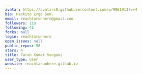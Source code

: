 ```yaml
---
avatar: https://avatars0.githubusercontent.com/u/9061913?v=4
bio: Hackito Ergo Sum.
email: reachtarunhere@gmail.com
followers: 118
following: 41
forks: null
login: reachtarunhere
open_issues: null
public_repos: 58
stars: 4
title: Tarun Kumar Vangani
user_type: User
website: reachtarunhere.github.io
---
```

